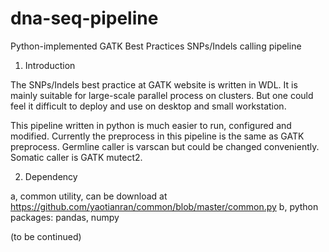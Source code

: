 # dna-seq-pipeline
Python-implemented GATK Best Practices SNPs/Indels calling pipeline

1. Introduction

The SNPs/Indels best practice at GATK website is written in WDL. It is mainly suitable for large-scale parallel process on clusters. But one could feel it difficult to deploy and use on desktop and small workstation.

This pipeline written in python is much easier to run, configured and modified. Currently the preprocess in this pipeline is the same as GATK preprocess. Germline caller is varscan but could be changed conveniently. Somatic caller is GATK mutect2.

2. Dependency

a, common utility, can be download at https://github.com/yaotianran/common/blob/master/common.py
b, python packages: pandas, numpy

(to be continued)

